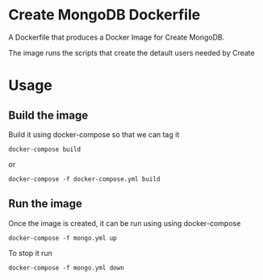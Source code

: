 # Create MongoDB Dockerfile

A Dockerfile that produces a Docker Image for Create MongoDB.

The image runs the scripts that create the detault users needed by Create

# Usage

## Build the image

Build it using docker-compose so that we can tag it

    docker-compose build
    
or 

    docker-compose -f docker-compose.yml build

## Run the image

Once the image is created, it can be run using using docker-compose

    docker-compose -f mongo.yml up

To stop it run

    docker-compose -f mongo.yml down